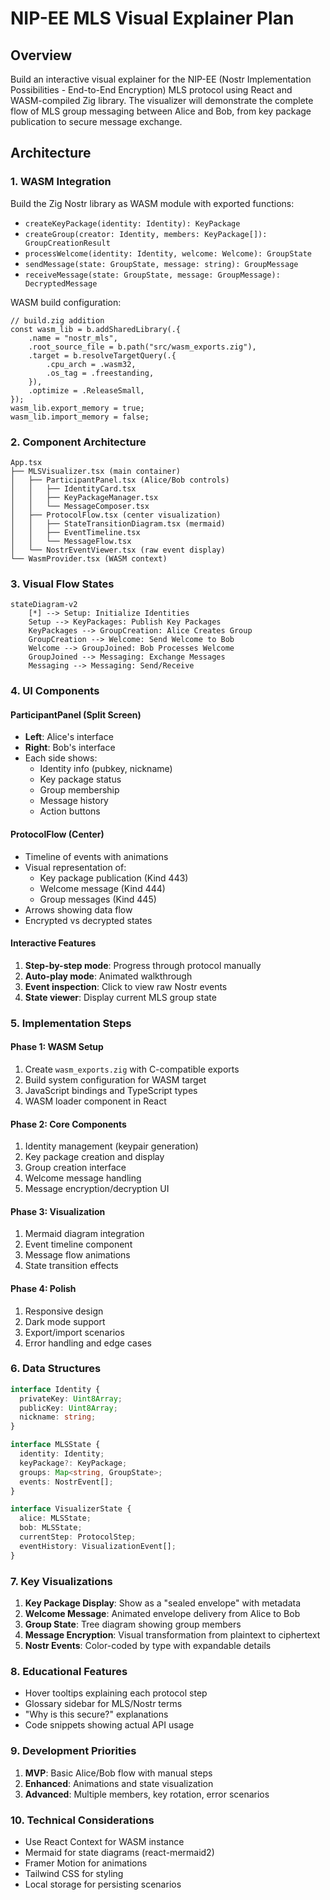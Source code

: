 # NIP-EE MLS Visual Explainer Plan

## Overview

Build an interactive visual explainer for the NIP-EE (Nostr Implementation Possibilities - End-to-End Encryption) MLS protocol using React and WASM-compiled Zig library. The visualizer will demonstrate the complete flow of MLS group messaging between Alice and Bob, from key package publication to secure message exchange.

## Architecture

### 1. WASM Integration

Build the Zig Nostr library as WASM module with exported functions:
- `createKeyPackage(identity: Identity): KeyPackage`
- `createGroup(creator: Identity, members: KeyPackage[]): GroupCreationResult`
- `processWelcome(identity: Identity, welcome: Welcome): GroupState`
- `sendMessage(state: GroupState, message: string): GroupMessage`
- `receiveMessage(state: GroupState, message: GroupMessage): DecryptedMessage`

WASM build configuration:
```zig
// build.zig addition
const wasm_lib = b.addSharedLibrary(.{
    .name = "nostr_mls",
    .root_source_file = b.path("src/wasm_exports.zig"),
    .target = b.resolveTargetQuery(.{
        .cpu_arch = .wasm32,
        .os_tag = .freestanding,
    }),
    .optimize = .ReleaseSmall,
});
wasm_lib.export_memory = true;
wasm_lib.import_memory = false;
```

### 2. Component Architecture

```
App.tsx
├── MLSVisualizer.tsx (main container)
│   ├── ParticipantPanel.tsx (Alice/Bob controls)
│   │   ├── IdentityCard.tsx
│   │   ├── KeyPackageManager.tsx
│   │   └── MessageComposer.tsx
│   ├── ProtocolFlow.tsx (center visualization)
│   │   ├── StateTransitionDiagram.tsx (mermaid)
│   │   ├── EventTimeline.tsx
│   │   └── MessageFlow.tsx
│   └── NostrEventViewer.tsx (raw event display)
└── WasmProvider.tsx (WASM context)
```

### 3. Visual Flow States

```mermaid
stateDiagram-v2
    [*] --> Setup: Initialize Identities
    Setup --> KeyPackages: Publish Key Packages
    KeyPackages --> GroupCreation: Alice Creates Group
    GroupCreation --> Welcome: Send Welcome to Bob
    Welcome --> GroupJoined: Bob Processes Welcome
    GroupJoined --> Messaging: Exchange Messages
    Messaging --> Messaging: Send/Receive
```

### 4. UI Components

#### ParticipantPanel (Split Screen)
- **Left**: Alice's interface
- **Right**: Bob's interface
- Each side shows:
  - Identity info (pubkey, nickname)
  - Key package status
  - Group membership
  - Message history
  - Action buttons

#### ProtocolFlow (Center)
- Timeline of events with animations
- Visual representation of:
  - Key package publication (Kind 443)
  - Welcome message (Kind 444)
  - Group messages (Kind 445)
- Arrows showing data flow
- Encrypted vs decrypted states

#### Interactive Features
1. **Step-by-step mode**: Progress through protocol manually
2. **Auto-play mode**: Animated walkthrough
3. **Event inspection**: Click to view raw Nostr events
4. **State viewer**: Display current MLS group state

### 5. Implementation Steps

#### Phase 1: WASM Setup
1. Create `wasm_exports.zig` with C-compatible exports
2. Build system configuration for WASM target
3. JavaScript bindings and TypeScript types
4. WASM loader component in React

#### Phase 2: Core Components
1. Identity management (keypair generation)
2. Key package creation and display
3. Group creation interface
4. Welcome message handling
5. Message encryption/decryption UI

#### Phase 3: Visualization
1. Mermaid diagram integration
2. Event timeline component
3. Message flow animations
4. State transition effects

#### Phase 4: Polish
1. Responsive design
2. Dark mode support
3. Export/import scenarios
4. Error handling and edge cases

### 6. Data Structures

```typescript
interface Identity {
  privateKey: Uint8Array;
  publicKey: Uint8Array;
  nickname: string;
}

interface MLSState {
  identity: Identity;
  keyPackage?: KeyPackage;
  groups: Map<string, GroupState>;
  events: NostrEvent[];
}

interface VisualizerState {
  alice: MLSState;
  bob: MLSState;
  currentStep: ProtocolStep;
  eventHistory: VisualizationEvent[];
}
```

### 7. Key Visualizations

1. **Key Package Display**: Show as a "sealed envelope" with metadata
2. **Welcome Message**: Animated envelope delivery from Alice to Bob
3. **Group State**: Tree diagram showing group members
4. **Message Encryption**: Visual transformation from plaintext to ciphertext
5. **Nostr Events**: Color-coded by type with expandable details

### 8. Educational Features

- Hover tooltips explaining each protocol step
- Glossary sidebar for MLS/Nostr terms
- "Why is this secure?" explanations
- Code snippets showing actual API usage

### 9. Development Priorities

1. **MVP**: Basic Alice/Bob flow with manual steps
2. **Enhanced**: Animations and state visualization
3. **Advanced**: Multiple members, key rotation, error scenarios

### 10. Technical Considerations

- Use React Context for WASM instance
- Mermaid for state diagrams (react-mermaid2)
- Framer Motion for animations
- Tailwind CSS for styling
- Local storage for persisting scenarios